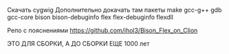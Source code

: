 Скачать cygwig
Дополнительно докачать там пакеты
make
gcc-g++
gdb
gcc-core
bison
bison-debuginfo
flex
flex-debuginfo
flexdll

Репо с пояснениями
https://github.com/ihol3/Bison_Flex_on_Clion

ЭТО ДЛЯ СБОРКИ, А ДО СБОРКИ ЕЩЕ 1000 лет